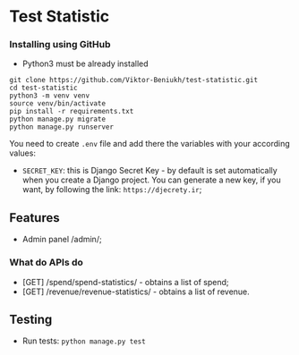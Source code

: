 # Test Statistic


### Installing using GitHub

- Python3 must be already installed


```shell
git clone https://github.com/Viktor-Beniukh/test-statistic.git
cd test-statistic
python3 -m venv venv
source venv/bin/activate
pip install -r requirements.txt
python manage.py migrate
python manage.py runserver   
```
You need to create `.env` file and add there the variables with your according values:
- `SECRET_KEY`: this is Django Secret Key - by default is set automatically when you create a Django project.
                You can generate a new key, if you want, by following the link: `https://djecrety.ir`;

  
## Features

- Admin panel /admin/;


### What do APIs do

- [GET] /spend/spend-statistics/ - obtains a list of spend;
- [GET] /revenue/revenue-statistics/ - obtains a list of revenue.


## Testing

- Run tests: `python manage.py test`

